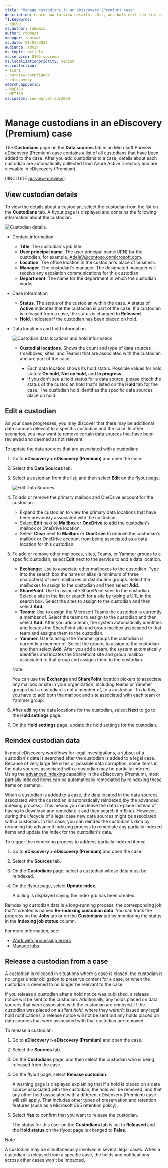 ```yaml
---
title: "Manage custodians in an eDiscovery (Premium) case"
description: Learn how to view details, edit, and bulk edit the list of custodians in an eDiscovery (Premium) case.
f1.keywords:
- NOCSH
ms.author: robmazz
author: robmazz
manager: laurawi
ms.date: 01/01/2023
audience: Admin
ms.topic: article
ms.service: O365-seccomp
ms.localizationpriority: medium
ms.collection:
- tier1
- purview-compliance
- ediscovery 
search.appverid: 
- MOE150
- MET150
ms.custom: seo-marvel-apr2020
---
```


# Manage custodians in an eDiscovery (Premium) case

The **Custodians** page on the **Data sources** tab in an Microsoft Purview eDiscovery (Premium) case contains a list of all custodians that have been added to the case. After you add custodians to a case, details about each custodian are automatically collected from Azure Active Directory and are viewable in eDiscovery (Premium).

[!INCLUDE [purview-preview](../includes/purview-preview.md)]

## View custodian details

To view the details about a custodian, select the custodian from the list on the **Custodians** tab. A flyout page is displayed and contains the following information about the custodian.

![Custodian details.](../media/CustodianDetails.PNG)

- Contact information

  - **Title**. The custodian's job title.
  - **User principal name**. The user principal name(UPN) for the custodian, for example, AdeleV@contoso.onmicrosoft.com.
  - **Location**. The office location in the custodian's place of business.
  - **Manager**. The custodian's manager. The designated manager will receive any escalation communications for this custodian.
  - **Department**. The name for the department in which the custodian works.

- Case information

  - **Status**. The status of the custodian within the case. A status of **Active** indicates that the custodian is part of the case. If a custodian is released from a case, the status is changed to **Released**.
  - **Hold**. Indicates if the custodian has been placed on hold.

- Data locations and hold information

  ![Custodian data locations and hold information.](../media/CustodianHoldDetails.PNG)

  - **Custodial locations**. Shows the count and type of data sources (mailboxes, sites, and Teams) that are associated with the custodian and are part of the case.

    - Each data location shows its hold status. Possible values for hold status: **On hold**, **Not on hold**, and **In progress**.
    - If you don't see a hold status for a data source, please check the status of the custodian hold that's listed on the **Hold** tab for the case. The custodian hold identifies the specific data sources place on hold.

## Edit a custodian

As your case progresses, you may discover that there may be additional data sources relevant to a specific custodian and the case. In other scenarios, you may want to remove certain data sources that have been reviewed and deemed as not relevant.

To update the data sources that are associated with a custodian:

1. Go to  **eDiscovery > eDiscovery (Premium)** and open the case.
  
2. Select the **Data Sources** tab.
  
3. Select a custodian from the list, and then select **Edit** on the flyout page.

    ![Edit Data Sources.](../media/EditCustodianDataSource.PNG)
  
4. To add or remove the primary mailbox and OneDrive account for the custodian:

    - Expand the custodian to view the primary data locations that have been previously associated with the custodian.
    - Select **Edit** next to **Mailbox** or **OneDrive** to add the custodian's mailbox or OneDrive location.
    - Select **Clear** next to **Mailbox** or **OneDrive** to remove the custodian's mailbox or OneDrive account from being associated as a data location for this custodian.

5. To add or remove other mailboxes, sites, Teams, or Yammer groups to a specific custodian, select **Edit** next to the service to add a data location.

   - **Exchange**: Use to associate other mailboxes to the custodian. Type into the search box the name or alias (a minimum of three characters) of user mailboxes or distribution groups. Select the mailboxes to assign to the custodian and then select **Add**.
   - **SharePoint**: Use to associate SharePoint sites to the custodian. Select a site in the list or search for a site by typing a URL in the search box. Select the sites to assign to the custodian and then select **Add**.
   - **Teams**: Use to assign the Microsoft Teams the custodian is currently a member of. Select the teams to assign to the custodian and then select **Add**. After you add a team, the system automatically identifies and locates the SharePoint site and group mailbox associated to that team and assigns them to the custodian.
   - **Yammer**:  Use to assign the Yammer groups the custodian is currently a member of. Select the groups to assign to the custodian and then select **Add**. After you add a team, the system automatically identifies and locates the SharePoint site and group mailbox associated to that group and assigns them to the custodian.

   > [!NOTE]
   > You can use the **Exchange** and **SharePoint** location pickers to associate any mailbox or site in your organization, including teams or Yammer groups that a custodian is not a member of, to a custodian. To do this, you have to add both the mailbox and site associated with each team or Yammer group.

6. After editing the data locations for the custodian, select **Next** to go to the **Hold settings** page.  

7. On the **Hold settings** page, update the hold settings for the custodian.

## Reindex custodian data

In most eDiscovery workflows for legal investigations, a subset of a custodian's data is searched after the custodian is added to a legal case. Because of very large file sizes or possible data corruption, some items in the data sources associated with a custodian may be partially indexed. Using the [advanced indexing](ediscovery-indexing-custodian-data.md) capability in the eDiscovery (Premium), most partially indexed items can be automatically remediated by reindexing these items on demand.

When a custodian is added to a case, the data located in the data sources associated with the custodian is automatically reindexed (by the advanced indexing process). This means you can leave the data in-place instead of having to download and remediate it and then search it offline). However, during the lifecycle of a legal case new data sources might be associated with a custodian. In this case, you can reindex the custodian's data by rerunning the advanced indexing process to remediate any partially indexed items and update the index for the custodian's data.

To trigger the reindexing process to address partially indexed items:

1. Go to  **eDiscovery > eDiscovery (Premium)** and open the case.

2. Select the **Sources** tab.

3. On the **Custodians** page, select a custodian whose data must be reindexed.

4. On the flyout page, select **Update index**.

   A dialog is displayed saying the index job has been created.

Reindexing custodian data is a long-running process; the corresponding job that's created is named **Re-indexing custodian data**. You can track the progress on the **Jobs** tab or on the **Custodians** tab by monitoring the status in the **Indexing job status** column.

For more information, see:

- [Work with processing errors](ediscovery-processing-data-for-case.md)
- [Manage jobs](ediscovery-managing-jobs.md)

## Release a custodian from a case

A custodian is released in situations where a case is closed, the custodian is no longer under obligation to preserve content for a case, or when the custodian is deemed to no longer be relevant to the case. 

If you release a custodian after a hold notice was published, a release notice will be sent to the custodian. Additionally, any holds placed on data sources that were associated with the custodian are removed. If the custodian was placed on a *silent hold*, where they weren't issued any legal hold notifications, a release notice will not be sent but any holds placed on data sources that were associated with that custodian are removed.

To release a custodian:

1. Go to  **eDiscovery > eDiscovery (Premium)** and open the case.

2. Select the **Sources** tab.

3. On the **Custodians** page, and then select the custodian who is being released from the case.

4. On the flyout page, select **Release custodian**.

   A warning page is displayed explaining that if a hold is placed on a data source associated with the custodian, the hold will be removed, and that any other hold associated with a different eDiscovery (Premium) case will still apply. That includes other types of preservation and retention features (such as a Microsoft 365 retention policy).

5. Select **Yes** to confirm that you want to release the custodian. 

    The status for this user on the **Custodians** tab is set to **Released** and the **Hold status** on the flyout page is changed to **False**.

> [!NOTE]
> A custodian may be simultaneously involved in several legal cases. When a custodian is released from a specific case, the holds and notifications across other cases won't be impacted.

